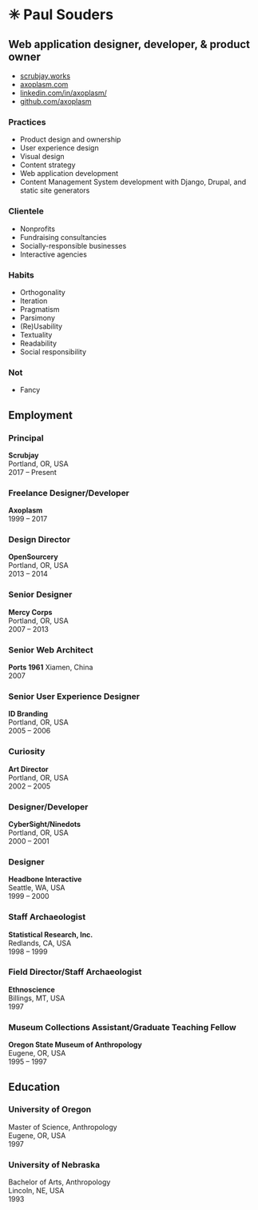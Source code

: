 ✳︎ Paul Souders 
=============
Web application designer, developer, & product owner
----------------------------------------------------

* [scrubjay.works](https://scrubjay.works)
* [axoplasm.com](https://axoplasm.com)
* [linkedin.com/in/axoplasm/](https://www.linkedin.com/in/axoplasm/)
* [github.com/axoplasm](http://github.com/axoplasm/)


### Practices

* Product design and ownership
* User experience design
* Visual design
* Content strategy
* Web application development
* Content Management System development with Django, Drupal, and static site generators


### Clientele

* Nonprofits
* Fundraising consultancies
* Socially-responsible businesses
* Interactive agencies


### Habits

* Orthogonality
* Iteration
* Pragmatism
* Parsimony
* (Re)Usability
* Textuality
* Readability
* Social responsibility


### Not

* Fancy


Employment
----------

### Principal    
__Scrubjay__    
Portland, OR, USA    
2017 – Present


### Freelance Designer/Developer    
__Axoplasm__    
1999 – 2017   

### Design Director    
__OpenSourcery__    
Portland, OR, USA   
2013 – 2014

### Senior Designer    
__Mercy Corps__    
Portland, OR, USA   
2007 – 2013   

### Senior Web Architect    
__Ports 1961__
Xiamen, China   
2007   

### Senior User Experience Designer
__ID Branding__    
Portland, OR, USA   
2005 – 2006   

### Curiosity    
__Art Director__    
Portland, OR, USA   
2002 – 2005   

### Designer/Developer    
__CyberSight/Ninedots__    
Portland, OR, USA   
2000 – 2001   

### Designer    
__Headbone Interactive__    
Seattle, WA, USA   
1999 – 2000   

### Staff Archaeologist     
__Statistical Research, Inc.__    
Redlands, CA, USA   
1998 – 1999

### Field Director/Staff Archaeologist    
__Ethnoscience__    
Billings, MT, USA   
1997

### Museum Collections Assistant/Graduate Teaching Fellow    
__Oregon State Museum of Anthropology__    
Eugene, OR, USA   
1995 – 1997


Education
---------

### University of Oregon
Master of Science, Anthropology   
Eugene, OR, USA   
1997   

### University of Nebraska
Bachelor of Arts, Anthropology   
Lincoln, NE, USA    
1993   




